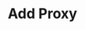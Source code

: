 ---
title: Add Proxy
excerpt: >-
  Add single proxy or proxy list.



  To add single proxy use this parameters:



  + **proxy_ip** (required) - proxy ip or host

  + **proxy_port** (required) - proxy port

  + **proxy_user** (optional) - proxy username

  + **proxy_pass** (optional) - proxy password


  To add proxy list use this parameters:



  + **proxy_row** (required) - proxy list in String format ip:port:user:pass.
  Each proxy must be start with new line (use \n separator)
api:
  file: lolzteam-public-api-market.json
  operationId: proxySettings.add
deprecated: false
hidden: false
metadata:
  title: ''
  description: ''
  robots: index
next:
  description: ''
---